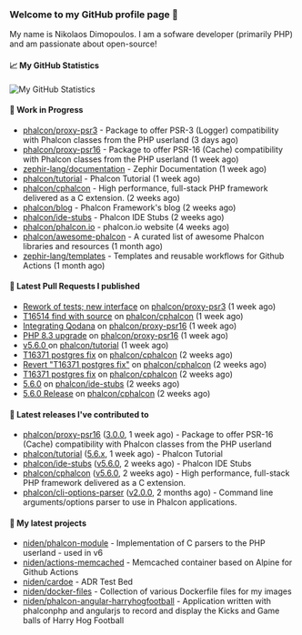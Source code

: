 ### Welcome to my GitHub profile page 👋

My name is Nikolaos Dimopoulos. I am a sofware developer (primarily PHP) and am passionate about open-source!

#### 📈 My GitHub Statistics

![My GitHub Statistics](https://github-readme-stats.vercel.app/api?username=niden&show_icons=true&count_private=true&hide_title=true&theme=transparent)

#### 👷 Work in Progress

- [phalcon/proxy-psr3](https://github.com/phalcon/proxy-psr3) - Package to offer PSR-3 (Logger) compatibility with Phalcon classes from the PHP userland (3 days ago)
- [phalcon/proxy-psr16](https://github.com/phalcon/proxy-psr16) - Package to offer PSR-16 (Cache) compatibility with Phalcon classes from the PHP userland (1 week ago)
- [zephir-lang/documentation](https://github.com/zephir-lang/documentation) - Zephir Documentation (1 week ago)
- [phalcon/tutorial](https://github.com/phalcon/tutorial) - Phalcon Tutorial (1 week ago)
- [phalcon/cphalcon](https://github.com/phalcon/cphalcon) - High performance, full-stack PHP framework delivered as a C extension. (2 weeks ago)
- [phalcon/blog](https://github.com/phalcon/blog) - Phalcon Framework&#39;s blog (2 weeks ago)
- [phalcon/ide-stubs](https://github.com/phalcon/ide-stubs) - Phalcon IDE Stubs (2 weeks ago)
- [phalcon/phalcon.io](https://github.com/phalcon/phalcon.io) - phalcon.io website (4 weeks ago)
- [phalcon/awesome-phalcon](https://github.com/phalcon/awesome-phalcon) - A curated list of awesome Phalcon libraries and resources (1 month ago)
- [zephir-lang/templates](https://github.com/zephir-lang/templates) - Templates and reusable workflows for Github Actions (1 month ago)

#### 🔨 Latest Pull Requests I published

- [Rework of tests; new interface](https://github.com/phalcon/proxy-psr3/pull/4) on [phalcon/proxy-psr3](https://github.com/phalcon/proxy-psr3) (1 week ago)
- [T16514 find with source](https://github.com/phalcon/cphalcon/pull/16516) on [phalcon/cphalcon](https://github.com/phalcon/cphalcon) (1 week ago)
- [Integrating Qodana](https://github.com/phalcon/proxy-psr16/pull/8) on [phalcon/proxy-psr16](https://github.com/phalcon/proxy-psr16) (1 week ago)
- [PHP 8.3 upgrade](https://github.com/phalcon/proxy-psr16/pull/7) on [phalcon/proxy-psr16](https://github.com/phalcon/proxy-psr16) (1 week ago)
- [v5.6.0 ](https://github.com/phalcon/tutorial/pull/15) on [phalcon/tutorial](https://github.com/phalcon/tutorial) (1 week ago)
- [T16371 postgres fix](https://github.com/phalcon/cphalcon/pull/16509) on [phalcon/cphalcon](https://github.com/phalcon/cphalcon) (2 weeks ago)
- [Revert &#34;T16371 postgres fix&#34;](https://github.com/phalcon/cphalcon/pull/16508) on [phalcon/cphalcon](https://github.com/phalcon/cphalcon) (2 weeks ago)
- [T16371 postgres fix](https://github.com/phalcon/cphalcon/pull/16507) on [phalcon/cphalcon](https://github.com/phalcon/cphalcon) (2 weeks ago)
- [5.6.0](https://github.com/phalcon/ide-stubs/pull/96) on [phalcon/ide-stubs](https://github.com/phalcon/ide-stubs) (2 weeks ago)
- [5.6.0 Release](https://github.com/phalcon/cphalcon/pull/16504) on [phalcon/cphalcon](https://github.com/phalcon/cphalcon) (2 weeks ago)

#### 🔭 Latest releases I've contributed to

- [phalcon/proxy-psr16](https://github.com/phalcon/proxy-psr16) ([3.0.0](https://github.com/phalcon/proxy-psr16/releases/tag/3.0.0), 1 week ago) - Package to offer PSR-16 (Cache) compatibility with Phalcon classes from the PHP userland
- [phalcon/tutorial](https://github.com/phalcon/tutorial) ([5.6.x](https://github.com/phalcon/tutorial/releases/tag/5.6.x), 1 week ago) - Phalcon Tutorial
- [phalcon/ide-stubs](https://github.com/phalcon/ide-stubs) ([v5.6.0](https://github.com/phalcon/ide-stubs/releases/tag/v5.6.0), 2 weeks ago) - Phalcon IDE Stubs
- [phalcon/cphalcon](https://github.com/phalcon/cphalcon) ([v5.6.0](https://github.com/phalcon/cphalcon/releases/tag/v5.6.0), 2 weeks ago) - High performance, full-stack PHP framework delivered as a C extension.
- [phalcon/cli-options-parser](https://github.com/phalcon/cli-options-parser) ([v2.0.0](https://github.com/phalcon/cli-options-parser/releases/tag/v2.0.0), 2 months ago) - Command line arguments/options parser to use in Phalcon applications.

#### 🌱 My latest projects

- [niden/phalcon-module](https://github.com/niden/phalcon-module) - Implementation of C parsers to the PHP userland - used in v6
- [niden/actions-memcached](https://github.com/niden/actions-memcached) - Memcached container based on Alpine for Github Actions
- [niden/cardoe](https://github.com/niden/cardoe) - ADR Test Bed
- [niden/docker-files](https://github.com/niden/docker-files) - Collection of various Dockerfile files for my images
- [niden/phalcon-angular-harryhogfootball](https://github.com/niden/phalcon-angular-harryhogfootball) - Application written with phalconphp and angularjs to record and display the Kicks and Game balls of Harry Hog Football


